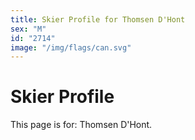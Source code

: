 ```yaml
---
title: Skier Profile for Thomsen D'Hont
sex: "M"
id: "2714"
image: "/img/flags/can.svg" 
---
```


# Skier Profile

This page is for: Thomsen D'Hont.
    